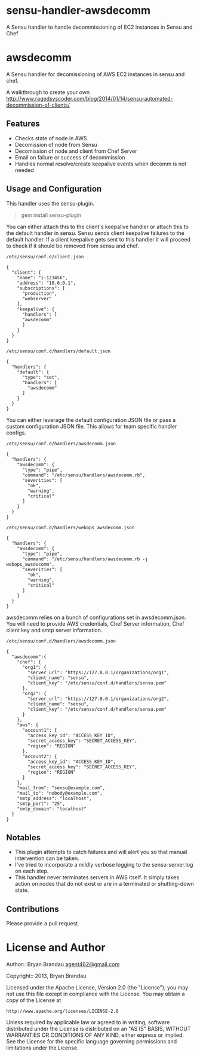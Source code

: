 # sensu-handler-awsdecomm
A Sensu handler to handle decommissioning of EC2 instances in Sensu and Chef

awsdecomm
=========

A Sensu handler for decomissioning of AWS EC2 instances in sensu and chef.

A walkthrough to create your own http://www.ragedsyscoder.com/blog/2014/01/14/sensu-automated-decommission-of-clients/

Features
--------
* Checks state of node in AWS
* Decomission of node from Sensu
* Decomission of node and client from Chef Server
* Email on failure or success of decommission
* Handles normal resolve/create keepalive events when decomm is not needed

Usage and Configuration
-----------------------
This handler uses the sensu-plugin.
  > gem install sensu-plugin

You can either attach this to the client's keepalive handler or attach this to the default handler in sensu.  Sensu sends client keepalive failures to the default handler.  If a client keepalive gets sent to this handler it will proceed to check if it should be removed from sensu and chef.

`/etc/sensu/conf.d/client.json`
````
{
  "client": {
    "name": "i-123456",
    "address": "10.0.0.1",
    "subscriptions": [
      "production",
      "webserver"
    ],
    "keepalive": {
      "handlers": [
      "awsdecomm"
      ]
    }
  }
}
````

`/etc/sensu/conf.d/handlers/default.json`
````
{
  "handlers": {
    "default": {
      "type": "set",
      "handlers": [
        "awsdecomm"
      ]
    }
  }
}
````

You can either leverage the default configuration JSON file or pass a custom configuration JSON file.
This allows for team specific handler configs.

`/etc/sensu/conf.d/handlers/awsdecomm.json`
````
{
  "handlers": {
    "awsdecomm": {
      "type": "pipe",
      "command": "/etc/sensu/handlers/awsdecomm.rb",
      "severities": [
        "ok",
        "warning",
        "critical"
      ]
    }
  }
}
````

`/etc/sensu/conf.d/handlers/webops_awsdecomm.json`
````
{
  "handlers": {
    "awsdecomm": {
      "type": "pipe",
      "command": "/etc/sensu/handlers/awsdecomm.rb -j webops_awsdecomm",
      "severities": [
        "ok",
        "warning",
        "critical"
      ]
    }
  }
}
````

awsdecomm relies on a bunch of configurations set in awsdecomm.json.  You will need to provide AWS credentials, Chef Server information, Chef client key and smtp server information.

`/etc/sensu/conf.d/handlers/awsdecomm.json`
````
{ 
  "awsdecomm":{
    "chef": {
      "org1": {
        "server_url": "https://127.0.0.1/organizations/org1",
        "client_name": "sensu",
        "client_key": "/etc/sensu/conf.d/handlers/sensu.pem"
      },
      "org2": {
        "server_url": "https://127.0.0.1/organizations/org2",
        "client_name": "sensu",
        "client_key": "/etc/sensu/conf.d/handlers/sensu.pem"
      }
    },
    "aws": {
      "account1": {
        "access_key_id": "ACCESS_KEY_ID",
        "secret_access_key": "SECRET_ACCESS_KEY",
        "region": "REGION"
      },
      "account2": {
        "access_key_id": "ACCESS_KEY_ID",
        "secret_access_key": "SECRET_ACCESS_KEY",
        "region": "REGION"
      }
    },
    "mail_from": "sensu@example.com",
    "mail_to": "nobody@example.com",
    "smtp_address": "localhost",
    "smtp_port": "25",
    "smtp_domain": "localhost"
  }
}
````

Notables
--------
* This plugin attempts to catch failures and will alert you so that manual intervention can be taken.
* I've tried to incorporate a mildly verbose logging to the sensu-server.log on each step.   
* This handler never terminates servers in AWS itself.  It simply takes action on nodes that do not exist or are in a terminated or shutting-down state.

Contributions
-------------
Please provide a pull request.  


License and Author
==================

Author:: Bryan Brandau <agent462@gmail.com>

Copyright:: 2013, Bryan Brandau

Licensed under the Apache License, Version 2.0 (the "License");
you may not use this file except in compliance with the License.
You may obtain a copy of the License at

    http://www.apache.org/licenses/LICENSE-2.0

Unless required by applicable law or agreed to in writing, software
distributed under the License is distributed on an "AS IS" BASIS,
WITHOUT WARRANTIES OR CONDITIONS OF ANY KIND, either express or implied.
See the License for the specific language governing permissions and
limitations under the License.
